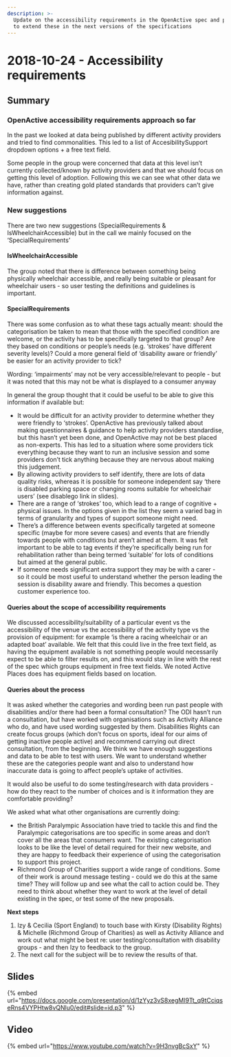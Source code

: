 ```yaml
---
description: >-
  Update on the accessibility requirements in the OpenActive spec and proposal
  to extend these in the next versions of the specifications
---
```


# 2018-10-24 - Accessibility requirements

## **Summary**

### **OpenActive accessibility requirements approach so far**

In the past we looked at data being published by different activity providers and tried to find commonalities. This led to a list of AccesibilitySupport dropdown options + a free text field.

Some people in the group were concerned that data at this level isn’t currently collected/known by activity providers and that we should focus on getting this level of adoption. Following this we can see what other data we have, rather than creating gold plated standards that providers can’t give information against.

### New suggestions

There are two new suggestions (SpecialRequirements & IsWheelchairAccessible) but in the call we mainly focused on the ‘SpecialRequirements’

#### IsWheelchairAccessible

The group noted that there is difference between something being physically wheelchair accessible, and really being suitable or pleasant for wheelchair users - so user testing the definitions and guidelines is important.

#### SpecialRequirements&#x20;

There was some confusion as to what these tags actually meant: should the categorisation be taken to mean that those with the specified condition are welcome, or the activity has to be specifically targeted to that group? Are they based on conditions or people’s needs (e.g. ‘strokes’ have different severity levels)? Could a more general field of ‘disability aware or friendly’ be easier for an activity provider to tick?

Wording: ‘impairments’ may not be very accessible/relevant to people - but it was noted that this may not be what is displayed to a consumer anyway&#x20;

In general the group thought that it could be useful to be able to give this information if available but:

* It would be difficult for an activity provider to determine whether they were friendly to ‘strokes’. OpenActive has previously talked about making questionnaires & guidance to help activity providers standardise, but this hasn’t yet been done, and OpenActive may not be best placed as non-experts. This has led to a situation where some providers tick everything because they want to run an inclusive session and some providers don’t tick anything because they are nervous about making this judgement.
* By allowing activity providers to self identify, there are lots of data quality risks, whereas it is possible for someone independent say ‘there is disabled parking space or changing rooms suitable for wheelchair users’ (see disablego link in slides).
* There are a range of ‘strokes’ too, which lead to a range of cognitive + physical issues. In the options given in the list they seem a varied bag in terms of granularity and types of support someone might need.
* There’s a difference between events specifically targeted at someone specific (maybe for more severe cases) and events that are friendly towards people with conditions but aren’t aimed at them. It was felt important to be able to tag events if they’re specifically being run for rehabilitation rather than being termed ‘suitable’ for lots of conditions but aimed at the general public.
* If someone needs significant extra support they may be with a carer - so it could be most useful to understand whether the person leading the session is disability aware and friendly. This becomes a question customer experience too.

#### Queries about the scope of accessibility requirements

We discussed accessibility/suitability of a particular event vs the accessibility of the venue vs the accessibility of the activity type vs the provision of equipment: for example ‘is there a racing wheelchair or an adapted boat’ available. We felt that this could live in the free text field, as having the equipment available is not something people would necessarily expect to be able to filter results on, and this would stay in line with the rest of the spec which groups equipment in free text fields. We noted Active Places does has equipment fields based on location.

#### Queries about the process

It was asked whether the categories and wording been run past people with disabilities and/or there had been a formal consultation? The ODI hasn’t run a consultation, but have worked with organisations such as Activity Alliance who do, and have used wording suggested by them. Disabilities Rights can create focus groups (which don’t focus on sports, ideal for our aims of getting inactive people active) and recommend carrying out direct consultation, from the beginning. We think we have enough suggestions and data to be able to test with users. We want to understand whether these are the categories people want and also to understand how inaccurate data is going to affect people’s uptake of activities.

It would also be useful to do some testing/research with data providers - how do they react to the number of choices and is it information they are comfortable providing?

We asked what what other organisations are currently doing:

* the British Paralympic Association have tried to tackle this and find the Paralympic categorisations are too specific in some areas and don’t cover all the areas that consumers want. The existing categorisation looks to be like the level of detail required for their new website, and they are happy to feedback their experience of using the categorisation to support this project.
* Richmond Group of Charities support a wide range of conditions. Some of their work is around message testing - could we do this at the same time? They will follow up and see what the call to action could be. They need to think about whether they want to work at the level of detail existing in the spec, or test some of the new proposals.

**Next steps**

1. Izy & Cecilia (Sport England) to touch base with Kirsty (Disability Rights) & Michelle (Richmond Group of Charities) as well as Activity Alliance and work out what might be best re: user testing/consultation with disability groups - and then Izy to feedback to the group.
2. The next call for the subject will be to review the results of that.

## &#x20;**Slides**&#x20;

{% embed url="https://docs.google.com/presentation/d/1zYyz3vS8xegMI9Tt_q9tCciqseRns4VYPHtw8vQNlu0/edit#slide=id.p3" %}

## Video&#x20;

{% embed url="https://www.youtube.com/watch?v=9H3nvgBcSxY" %}
